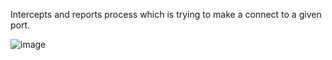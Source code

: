 
Intercepts and reports process which is trying to make a connect to a given port.  

![image](https://user-images.githubusercontent.com/83643646/222416342-98bc6ec7-8274-4e08-9497-4e7e43d06dfc.png)

